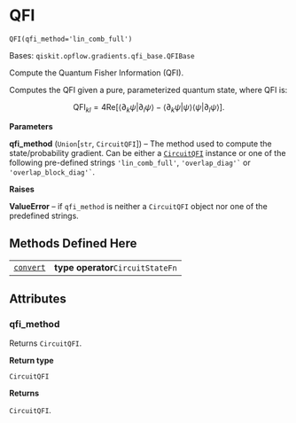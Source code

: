 # QFI

<span id="undefined" />

`QFI(qfi_method='lin_comb_full')`

Bases: `qiskit.opflow.gradients.qfi_base.QFIBase`

Compute the Quantum Fisher Information (QFI).

Computes the QFI given a pure, parameterized quantum state, where QFI is:

$$
\mathrm{QFI}_{kl}= 4 \mathrm{Re}[\langle \partial_k \psi | \partial_l \psi \rangle
    − \langle\partial_k \psi | \psi \rangle \langle\psi | \partial_l \psi \rangle].
$$

**Parameters**

**qfi\_method** (`Union`\[`str`, `CircuitQFI`]) – The method used to compute the state/probability gradient. Can be either a [`CircuitQFI`](qiskit.opflow.gradients.CircuitQFI#qiskit.opflow.gradients.CircuitQFI "qiskit.opflow.gradients.CircuitQFI") instance or one of the following pre-defined strings `'lin_comb_full'`, `` 'overlap_diag'` `` or `` 'overlap_block_diag'` ``.

**Raises**

**ValueError** – if `qfi_method` is neither a `CircuitQFI` object nor one of the predefined strings.

## Methods Defined Here

|                                                                                                                            |                                   |
| -------------------------------------------------------------------------------------------------------------------------- | --------------------------------- |
| [`convert`](qiskit.opflow.gradients.QFI.convert#qiskit.opflow.gradients.QFI.convert "qiskit.opflow.gradients.QFI.convert") | **type operator**`CircuitStateFn` |

## Attributes

<span id="undefined" />

### qfi\_method

Returns `CircuitQFI`.

**Return type**

`CircuitQFI`

**Returns**

`CircuitQFI`.
